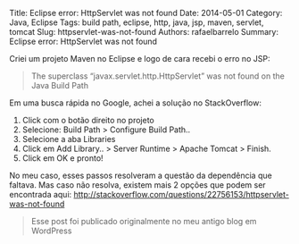 Title: Eclipse error: HttpServlet was not found
Date: 2014-05-01
Category: Java, Eclipse
Tags: build path, eclipse, http, java, jsp, maven, servlet, tomcat
Slug: httpservlet-was-not-found
Authors: rafaelbarrelo
Summary: Eclipse error: HttpServlet was not found

Criei um projeto Maven no Eclipse e logo de cara recebi o erro no JSP:

>The superclass “javax.servlet.http.HttpServlet” was not found on the Java Build Path

Em uma busca rápida no Google, achei a solução no StackOverflow:

1. Click com o botão direito no projeto
2. Selecione: Build Path > Configure Build Path..
3. Selecione a aba Libraries
4. Click em Add Library.. > Server Runtime > Apache Tomcat > Finish.
5. Click em OK e pronto!

No meu caso, esses passos resolveram a questão da dependência que faltava. Mas caso não resolva, existem mais 2 opções que podem ser encontrada aqui: http://stackoverflow.com/questions/22756153/httpservlet-was-not-found



> Esse post foi publicado originalmente no meu antigo blog em WordPress
